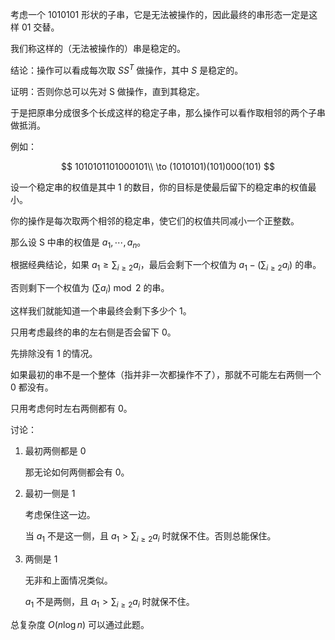 考虑一个 1010101 形状的子串，它是无法被操作的，因此最终的串形态一定是这样 01 交替。

我们称这样的（无法被操作的）串是稳定的。

结论：操作可以看成每次取 $SS^T$ 做操作，其中 $S$ 是稳定的。

证明：否则你总可以先对 S 做操作，直到其稳定。

于是把原串分成很多个长成这样的稳定子串，那么操作可以看作取相邻的两个子串做抵消。

例如：

$$
1010101101000101\\
\to 
(1010101)(101)000(101)
$$

设一个稳定串的权值是其中 1 的数目，你的目标是使最后留下的稳定串的权值最小。

你的操作是每次取两个相邻的稳定串，使它们的权值共同减小一个正整数。

那么设 S 中串的权值是 $a_1,\cdots,a_n$。

根据经典结论，如果 $a_1 \ge \sum_{i\ge 2}a_i$，最后会剩下一个权值为 $a_1-(\sum_{i\ge 2}a_i)$ 的串。

否则剩下一个权值为 $(\sum a_i) \bmod 2$ 的串。

这样我们就能知道一个串最终会剩下多少个 1。

只用考虑最终的串的左右侧是否会留下 0。

先排除没有 1 的情况。

如果最初的串不是一个整体（指并非一次都操作不了），那就不可能左右两侧一个 0 都没有。

只用考虑何时左右两侧都有 0。

讨论：

1. 最初两侧都是 0

    那无论如何两侧都会有 0。

1. 最初一侧是 1

    考虑保住这一边。
    
    当 $a_1$ 不是这一侧，且 $a_1 > \sum_{i\ge 2} a_i$ 时就保不住。否则总能保住。

1. 两侧是 1

    无非和上面情况类似。

    $a_1$ 不是两侧，且 $a_1 > \sum_{i\ge 2} a_i$ 时就保不住。

总复杂度 $O(n\log n)$ 可以通过此题。
